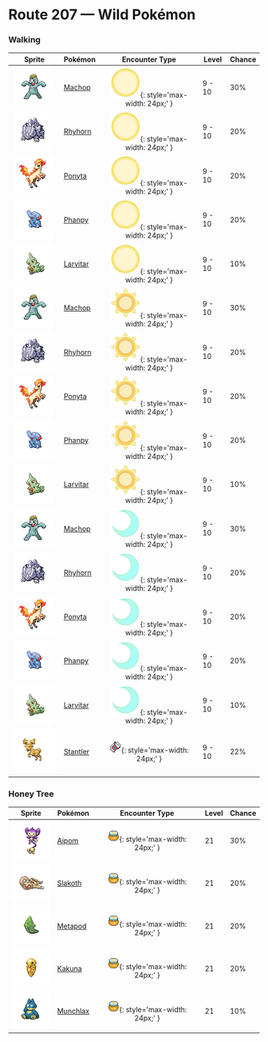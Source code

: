 # Route 207 — Wild Pokémon

### Walking

| Sprite | Pokémon | Encounter Type | Level | Chance |
|:------:|---------|:--------------:|-------|--------|
| ![Machop](../../assets/sprites/machop/front.gif "Machop") | [Machop](../../pokemon/machop.md/) | ![Morning](../../assets/encounter_types/morning.png "Morning"){: style='max-width: 24px;' } | 9 - 10 | 30% |
| ![Rhyhorn](../../assets/sprites/rhyhorn/front.gif "Rhyhorn") | [Rhyhorn](../../pokemon/rhyhorn.md/) | ![Morning](../../assets/encounter_types/morning.png "Morning"){: style='max-width: 24px;' } | 9 - 10 | 20% |
| ![Ponyta](../../assets/sprites/ponyta/front.gif "Ponyta") | [Ponyta](../../pokemon/ponyta.md/) | ![Morning](../../assets/encounter_types/morning.png "Morning"){: style='max-width: 24px;' } | 9 - 10 | 20% |
| ![Phanpy](../../assets/sprites/phanpy/front.gif "Phanpy") | [Phanpy](../../pokemon/phanpy.md/) | ![Morning](../../assets/encounter_types/morning.png "Morning"){: style='max-width: 24px;' } | 9 - 10 | 20% |
| ![Larvitar](../../assets/sprites/larvitar/front.gif "Larvitar") | [Larvitar](../../pokemon/larvitar.md/) | ![Morning](../../assets/encounter_types/morning.png "Morning"){: style='max-width: 24px;' } | 9 - 10 | 10% |
| ![Machop](../../assets/sprites/machop/front.gif "Machop") | [Machop](../../pokemon/machop.md/) | ![Day](../../assets/encounter_types/day.png "Day"){: style='max-width: 24px;' } | 9 - 10 | 30% |
| ![Rhyhorn](../../assets/sprites/rhyhorn/front.gif "Rhyhorn") | [Rhyhorn](../../pokemon/rhyhorn.md/) | ![Day](../../assets/encounter_types/day.png "Day"){: style='max-width: 24px;' } | 9 - 10 | 20% |
| ![Ponyta](../../assets/sprites/ponyta/front.gif "Ponyta") | [Ponyta](../../pokemon/ponyta.md/) | ![Day](../../assets/encounter_types/day.png "Day"){: style='max-width: 24px;' } | 9 - 10 | 20% |
| ![Phanpy](../../assets/sprites/phanpy/front.gif "Phanpy") | [Phanpy](../../pokemon/phanpy.md/) | ![Day](../../assets/encounter_types/day.png "Day"){: style='max-width: 24px;' } | 9 - 10 | 20% |
| ![Larvitar](../../assets/sprites/larvitar/front.gif "Larvitar") | [Larvitar](../../pokemon/larvitar.md/) | ![Day](../../assets/encounter_types/day.png "Day"){: style='max-width: 24px;' } | 9 - 10 | 10% |
| ![Machop](../../assets/sprites/machop/front.gif "Machop") | [Machop](../../pokemon/machop.md/) | ![Night](../../assets/encounter_types/night.png "Night"){: style='max-width: 24px;' } | 9 - 10 | 30% |
| ![Rhyhorn](../../assets/sprites/rhyhorn/front.gif "Rhyhorn") | [Rhyhorn](../../pokemon/rhyhorn.md/) | ![Night](../../assets/encounter_types/night.png "Night"){: style='max-width: 24px;' } | 9 - 10 | 20% |
| ![Ponyta](../../assets/sprites/ponyta/front.gif "Ponyta") | [Ponyta](../../pokemon/ponyta.md/) | ![Night](../../assets/encounter_types/night.png "Night"){: style='max-width: 24px;' } | 9 - 10 | 20% |
| ![Phanpy](../../assets/sprites/phanpy/front.gif "Phanpy") | [Phanpy](../../pokemon/phanpy.md/) | ![Night](../../assets/encounter_types/night.png "Night"){: style='max-width: 24px;' } | 9 - 10 | 20% |
| ![Larvitar](../../assets/sprites/larvitar/front.gif "Larvitar") | [Larvitar](../../pokemon/larvitar.md/) | ![Night](../../assets/encounter_types/night.png "Night"){: style='max-width: 24px;' } | 9 - 10 | 10% |
| ![Stantler](../../assets/sprites/stantler/front.gif "Stantler") | [Stantler](../../pokemon/stantler.md/) | ![Poké Radar](../../assets/encounter_types/poke_radar.png "Poké Radar"){: style='max-width: 24px;' } | 9 - 10 | 22% |

### Honey Tree

| Sprite | Pokémon | Encounter Type | Level | Chance |
|:------:|---------|:--------------:|-------|--------|
| ![Aipom](../../assets/sprites/aipom/front.gif "Aipom") | [Aipom](../../pokemon/aipom.md/) | ![Honey Tree](../../assets/encounter_types/honey_tree.png "Honey Tree"){: style='max-width: 24px;' } | 21 | 30% |
| ![Slakoth](../../assets/sprites/slakoth/front.gif "Slakoth") | [Slakoth](../../pokemon/slakoth.md/) | ![Honey Tree](../../assets/encounter_types/honey_tree.png "Honey Tree"){: style='max-width: 24px;' } | 21 | 20% |
| ![Metapod](../../assets/sprites/metapod/front.gif "Metapod") | [Metapod](../../pokemon/metapod.md/) | ![Honey Tree](../../assets/encounter_types/honey_tree.png "Honey Tree"){: style='max-width: 24px;' } | 21 | 20% |
| ![Kakuna](../../assets/sprites/kakuna/front.gif "Kakuna") | [Kakuna](../../pokemon/kakuna.md/) | ![Honey Tree](../../assets/encounter_types/honey_tree.png "Honey Tree"){: style='max-width: 24px;' } | 21 | 20% |
| ![Munchlax](../../assets/sprites/munchlax/front.gif "Munchlax") | [Munchlax](../../pokemon/munchlax.md/) | ![Honey Tree](../../assets/encounter_types/honey_tree.png "Honey Tree"){: style='max-width: 24px;' } | 21 | 10% |

